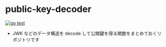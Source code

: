 # public-key-decoder

[![go test](https://github.com/matsuri-tech/public-key-handler/actions/workflows/lint.yml/badge.svg)](https://github.com/matsuri-tech/public-key-handler/actions/workflows/lint.yml)

- JWK などのデータ構造を decode して公開鍵を得る関数をまとめておくリポジトリです
